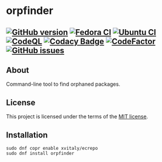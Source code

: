 # orpfinder

[![GitHub version](https://img.shields.io/github/v/release/xvitaly/orpfinder?sort=semver&color=brightgreen&logo=git&logoColor=white)](https://github.com/xvitaly/orpfinder/releases)
[![Fedora CI](https://github.com/xvitaly/orpfinder/actions/workflows/fedora.yml/badge.svg)](https://github.com/xvitaly/orpfinder/actions/workflows/fedora.yml)
[![Ubuntu CI](https://github.com/xvitaly/orpfinder/actions/workflows/ubuntu.yml/badge.svg)](https://github.com/xvitaly/orpfinder/actions/workflows/ubuntu.yml)
[![CodeQL](https://github.com/xvitaly/orpfinder/actions/workflows/codeql.yml/badge.svg)](https://github.com/xvitaly/orpfinder/actions/workflows/codeql.yml)
[![Codacy Badge](https://app.codacy.com/project/badge/Grade/269e90827fa5459db0ed7305f6f74ec0)](https://www.codacy.com/gh/xvitaly/orpfinder/dashboard)
[![CodeFactor](https://www.codefactor.io/repository/github/easycoding/orpfinder/badge)](https://www.codefactor.io/repository/github/easycoding/orpfinder)
[![GitHub issues](https://img.shields.io/github/issues/xvitaly/orpfinder.svg?label=issues&maxAge=180)](https://github.com/xvitaly/orpfinder/issues)
---

## About

Command-line tool to find orphaned packages.

## License

This project is licensed under the terms of the [MIT license](LICENSE).

## Installation

```
sudo dnf copr enable xvitaly/ecrepo
sudo dnf install orpfinder
```
